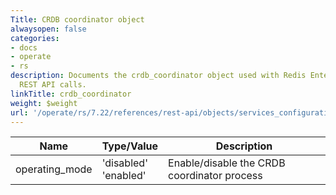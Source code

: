 ```yaml
---
Title: CRDB coordinator object
alwaysopen: false
categories:
- docs
- operate
- rs
description: Documents the crdb_coordinator object used with Redis Enterprise Software
  REST API calls.
linkTitle: crdb_coordinator
weight: $weight
url: '/operate/rs/7.22/references/rest-api/objects/services_configuration/crdb_coordinator/'
---
```


| Name | Type/Value | Description |
|------|------------|-------------|
| operating_mode | 'disabled'<br />'enabled' | Enable/disable the CRDB coordinator process |
